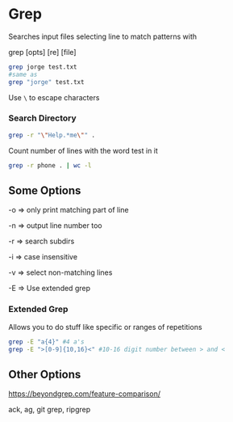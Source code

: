 # Grep

Searches input files selecting line to match patterns with 

grep [opts] \[re] [file]

```bash
grep jorge test.txt 
#same as 
grep "jorge" test.txt
```

Use `\` to escape characters 

### Search Directory

```bash
grep -r "\"Help.*me\"" .
```

Count number of lines with the word test in it

```bash
grep -r phone . | wc -l
```

## Some Options

-o	=> only print matching part of line

-n	=> output line number too 

-r	=> search subdirs

-i	=> case insensitive

-v 	=> select non-matching lines

-E 	=> Use extended grep 

### Extended Grep

Allows you to do stuff like specific or ranges of repetitions



```bash
grep -E "a{4}" #4 a's 
grep -E ">[0-9]{10,16}<" #10-16 digit number between > and < 
```

## Other Options

https://beyondgrep.com/feature-comparison/

ack, ag, git grep, ripgrep